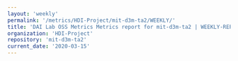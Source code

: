 ```yaml
---
layout: 'weekly'
permalink: '/metrics/HDI-Project/mit-d3m-ta2/WEEKLY/'
title: 'DAI Lab OSS Metrics Metrics report for mit-d3m-ta2 | WEEKLY-REPORT-2020-03-15'
organization: 'HDI-Project'
repository: 'mit-d3m-ta2'
current_date: '2020-03-15'
---
```

